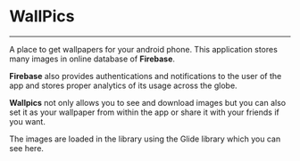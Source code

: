 # WallPics
------------------
A place to get wallpapers for your android phone. This application stores many images in online database of **Firebase**.

**Firebase** also provides authentications and notifications to the user of the app and stores proper analytics of its usage across the globe.

**Wallpics** not only allows you to see and download images but you can also set it as your wallpaper from within the app or share it with your friends if you want.

The images are loaded in the library using the Glide library which you can see here.
